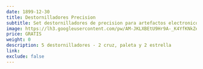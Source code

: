 ```yaml
---
date: 1899-12-30
title: Destornilladores Precision
subtitle: Set destornilladores de precision para artefactos electronicos
image: https://lh3.googleusercontent.com/pw/AM-JKLXBEtU9Hr9A-_K4YfKNkZeao709aVQxDiN-gNm7gRSplvLxcVLe82GaUVSluzEwGBqsDhQ6RBSPK2f0Z7C4V-sB756Ag_L27ydHApeG6VpirEGPFps1a3VOsAL39X2_ehUNQcD_7JT5rxe5OxZhwT0_Nw=w466-h621-no?authuser=0
price: GRATIS
weight: 0
description: 5 destornilladores - 2 cruz, paleta y 2 estrella
link: 
exclude: false
---
```

